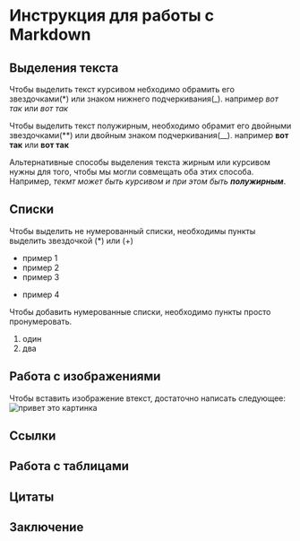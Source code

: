 # Инструкция для работы с Markdown

## Выделения текста

Чтобы выделить текст курсивом небходимо обрамить его звездочками(*) или знаком нижнего подчеркивания(_). например *вот так* или _вот так_

Чтобы выделить текст полужирным, необходимо обрамит его двойными звездочками(**) или двойным знаком подчеркивания(__). например **вот так** или __вот так__

Альтернативные способы выделения текста жирным или курсивом нужны для того, чтобы мы могли совмещать оба этих способа. Например, _текмт может быть курсивом и при этом быть **полужирным**_.

## Списки
Чтобы выделить не нумерованный списки, необходимы пункты выделить звездочкой (*) или (+)
* пример 1
* пример 2
* пример 3
+ пример 4

Чтобы добавить нумерованные списки, необходимо пункты просто пронумеровать.
1. один
2. два

## Работа с изображениями

Чтобы вставить изображение втекст, достаточно написать следующее: ![привет это картинка](terminal.png)

## Ссылки

## Работа с таблицами

## Цитаты

## Заключение